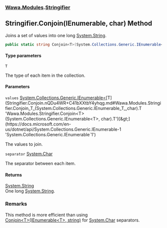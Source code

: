 ### [Wawa.Modules](Wawa.Modules.md 'Wawa.Modules').[Stringifier](Stringifier.md 'Wawa.Modules.Stringifier')

## Stringifier.Conjoin<T>(IEnumerable<T>, char) Method

Joins a set of values into one long [System.String](https://docs.microsoft.com/en-us/dotnet/api/System.String 'System.String').

```csharp
public static string Conjoin<T>(System.Collections.Generic.IEnumerable<T> values, char separator);
```
#### Type parameters

<a name='Wawa.Modules.Stringifier.Conjoin_T_(System.Collections.Generic.IEnumerable_T_,char).T'></a>

`T`

The type of each item in the collection.
#### Parameters

<a name='Wawa.Modules.Stringifier.Conjoin_T_(System.Collections.Generic.IEnumerable_T_,char).values'></a>

`values` [System.Collections.Generic.IEnumerable&lt;](https://docs.microsoft.com/en-us/dotnet/api/System.Collections.Generic.IEnumerable-1 'System.Collections.Generic.IEnumerable`1')[T](Stringifier.Conjoin.nQDu4WR+C41bXXtbY4yhqg.md#Wawa.Modules.Stringifier.Conjoin_T_(System.Collections.Generic.IEnumerable_T_,char).T 'Wawa.Modules.Stringifier.Conjoin<T>(System.Collections.Generic.IEnumerable<T>, char).T')[&gt;](https://docs.microsoft.com/en-us/dotnet/api/System.Collections.Generic.IEnumerable-1 'System.Collections.Generic.IEnumerable`1')

The values to join.

<a name='Wawa.Modules.Stringifier.Conjoin_T_(System.Collections.Generic.IEnumerable_T_,char).separator'></a>

`separator` [System.Char](https://docs.microsoft.com/en-us/dotnet/api/System.Char 'System.Char')

The separator between each item.

#### Returns
[System.String](https://docs.microsoft.com/en-us/dotnet/api/System.String 'System.String')  
One long [System.String](https://docs.microsoft.com/en-us/dotnet/api/System.String 'System.String').

### Remarks
  
This method is more efficient than using  
[Conjoin&lt;T&gt;(IEnumerable&lt;T&gt;, string)](Stringifier.Conjoin.1+OkcEY44RgwPezWFBuV3g.md 'Wawa.Modules.Stringifier.Conjoin<T>(System.Collections.Generic.IEnumerable<T>, string)') for [System.Char](https://docs.microsoft.com/en-us/dotnet/api/System.Char 'System.Char') separators.